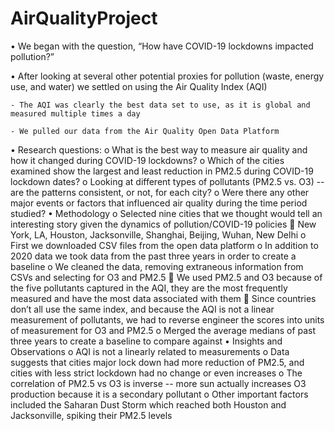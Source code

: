 # AirQualityProject

•	We began with the question, “How have COVID-19 lockdowns impacted pollution?”

•	After looking at several other potential proxies for pollution (waste, energy use, and water) we settled on using the Air Quality Index (AQI)

    - The AQI was clearly the best data set to use, as it is global and measured multiple times a day
    
    - We pulled our data from the Air Quality Open Data Platform
    
•	Research questions:
    o	What is the best way to measure air quality and how it changed during COVID-19 lockdowns?
    o	Which of the cities examined show the largest and least reduction in PM2.5 during COVID-19 lockdown dates?
    o	Looking at different types of pollutants (PM2.5 vs. O3) -- are the patterns consistent, or not, for each city?
    o	Were there any other major events or factors that influenced air quality during the time period studied?
•	Methodology
    o	Selected nine cities that we thought would tell an interesting story given the dynamics of pollution/COVID-19 policies
        	New York, LA, Houston, Jacksonville, Shanghai, Beijing, Wuhan, New Delhi
    o	First we downloaded CSV files from the open data platform
    o	In addition to 2020 data we took data from the past three years in order to create a baseline
    o	We cleaned the data, removing extraneous information from CSVs and selecting for O3 and PM2.5
        	We used PM2.5 and O3 because of the five pollutants captured in the AQI, they are the most frequently measured and have the most data       associated with them
        	Since countries don’t all use the same index, and because the AQI is not a linear measurement of pollutants, we had to reverse engineer the scores into units of measurement for O3 and PM2.5
    o	Merged the average medians of past three years to create a baseline to compare against
•	Insights and Observations
    o	AQI is not a linearly related to measurements
    o	Data suggests that cities major lock down had more reduction of PM2.5, and cities with less strict lockdown had no change or even increases 
    o	The correlation of PM2.5 vs O3 is inverse -- more sun actually increases O3 production because it is a secondary pollutant
    o	Other important factors included the Saharan Dust Storm which reached both Houston and Jacksonville, spiking their PM2.5 levels


